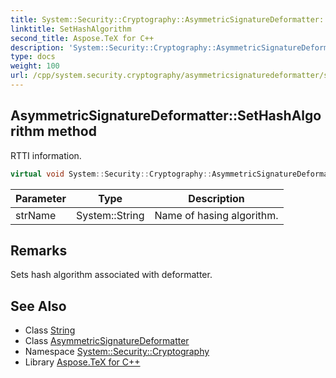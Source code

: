 ```yaml
---
title: System::Security::Cryptography::AsymmetricSignatureDeformatter::SetHashAlgorithm method
linktitle: SetHashAlgorithm
second_title: Aspose.TeX for C++
description: 'System::Security::Cryptography::AsymmetricSignatureDeformatter::SetHashAlgorithm method. RTTI information in C++.'
type: docs
weight: 100
url: /cpp/system.security.cryptography/asymmetricsignaturedeformatter/sethashalgorithm/
---
```

## AsymmetricSignatureDeformatter::SetHashAlgorithm method


RTTI information.

```cpp
virtual void System::Security::Cryptography::AsymmetricSignatureDeformatter::SetHashAlgorithm(System::String strName)=0
```


| Parameter | Type | Description |
| --- | --- | --- |
| strName | System::String | Name of hasing algorithm. |
## Remarks


Sets hash algorithm associated with deformatter. 
## See Also

* Class [String](../../../system/string/)
* Class [AsymmetricSignatureDeformatter](../)
* Namespace [System::Security::Cryptography](../../)
* Library [Aspose.TeX for C++](../../../)
